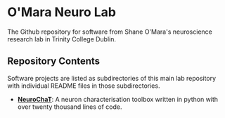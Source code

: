 # O'Mara Neuro Lab

The Github repository for software from Shane O'Mara's neuroscience research lab in Trinity College Dublin.

## Repository Contents

Software projects are listed as subdirectories of this main lab repository with individual README files in those subdirectories.

- [**NeuroChaT**](https://github.com/shanemomara/omaraneurolab/tree/master/NeuroChaT): A neuron characterisation toolbox written in python with over twenty thousand lines of code.
